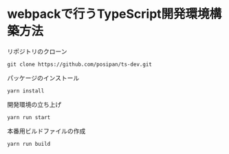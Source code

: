 # webpackで行うTypeScript開発環境構築方法

リポジトリのクローン
```
git clone https://github.com/posipan/ts-dev.git
```

パッケージのインストール
```
yarn install
```

開発環境の立ち上げ
```
yarn run start
```

本番用ビルドファイルの作成
```
yarn run build
```
